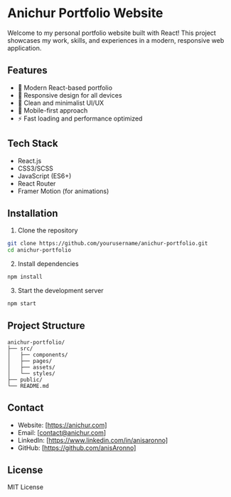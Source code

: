 # Anichur Portfolio Website

Welcome to my personal portfolio website built with React! This project showcases my work, skills, and experiences in a modern, responsive web application.

## Features

- 🚀 Modern React-based portfolio
- 💫 Responsive design for all devices
- 🎨 Clean and minimalist UI/UX
- 📱 Mobile-first approach
- ⚡ Fast loading and performance optimized

## Tech Stack

- React.js
- CSS3/SCSS
- JavaScript (ES6+)
- React Router
- Framer Motion (for animations)

## Installation

1. Clone the repository
```bash
git clone https://github.com/yourusername/anichur-portfolio.git
cd anichur-portfolio
```

2. Install dependencies
```bash
npm install
```

3. Start the development server
```bash
npm start
```

## Project Structure

```
anichur-portfolio/
├── src/
│   ├── components/
│   ├── pages/
│   ├── assets/
│   └── styles/
├── public/
└── README.md
```

## Contact

- Website: [https://anichur.com]
- Email: [contact@anichur.com]
- LinkedIn: [https://www.linkedin.com/in/anisaronno]
- GitHub: [https://github.com/anisAronno]

## License

MIT License